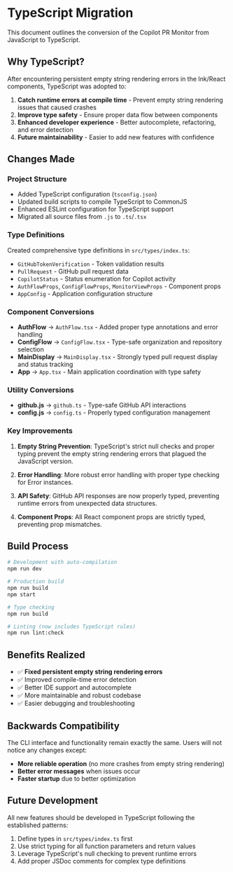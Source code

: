 # TypeScript Migration

This document outlines the conversion of the Copilot PR Monitor from JavaScript to TypeScript.

## Why TypeScript?

After encountering persistent empty string rendering errors in the Ink/React components, TypeScript was adopted to:

1. **Catch runtime errors at compile time** - Prevent empty string rendering issues that caused crashes
2. **Improve type safety** - Ensure proper data flow between components
3. **Enhanced developer experience** - Better autocomplete, refactoring, and error detection
4. **Future maintainability** - Easier to add new features with confidence

## Changes Made

### Project Structure
- Added TypeScript configuration (`tsconfig.json`)
- Updated build scripts to compile TypeScript to CommonJS
- Enhanced ESLint configuration for TypeScript support
- Migrated all source files from `.js` to `.ts`/`.tsx`

### Type Definitions
Created comprehensive type definitions in `src/types/index.ts`:
- `GitHubTokenVerification` - Token validation results
- `PullRequest` - GitHub pull request data
- `CopilotStatus` - Status enumeration for Copilot activity
- `AuthFlowProps`, `ConfigFlowProps`, `MonitorViewProps` - Component props
- `AppConfig` - Application configuration structure

### Component Conversions
- **AuthFlow** → `AuthFlow.tsx` - Added proper type annotations and error handling
- **ConfigFlow** → `ConfigFlow.tsx` - Type-safe organization and repository selection
- **MainDisplay** → `MainDisplay.tsx` - Strongly typed pull request display and status tracking
- **App** → `App.tsx` - Main application coordination with type safety

### Utility Conversions  
- **github.js** → `github.ts` - Type-safe GitHub API interactions
- **config.js** → `config.ts` - Properly typed configuration management

### Key Improvements

1. **Empty String Prevention**: TypeScript's strict null checks and proper typing prevent the empty string rendering errors that plagued the JavaScript version.

2. **Error Handling**: More robust error handling with proper type checking for Error instances.

3. **API Safety**: GitHub API responses are now properly typed, preventing runtime errors from unexpected data structures.

4. **Component Props**: All React component props are strictly typed, preventing prop mismatches.

## Build Process

```bash
# Development with auto-compilation
npm run dev

# Production build
npm run build
npm start

# Type checking
npm run build

# Linting (now includes TypeScript rules)
npm run lint:check
```

## Benefits Realized

- ✅ **Fixed persistent empty string rendering errors**
- ✅ Improved compile-time error detection
- ✅ Better IDE support and autocomplete
- ✅ More maintainable and robust codebase
- ✅ Easier debugging and troubleshooting

## Backwards Compatibility

The CLI interface and functionality remain exactly the same. Users will not notice any changes except:
- **More reliable operation** (no more crashes from empty string rendering)
- **Better error messages** when issues occur
- **Faster startup** due to better optimization

## Future Development

All new features should be developed in TypeScript following the established patterns:
1. Define types in `src/types/index.ts` first
2. Use strict typing for all function parameters and return values  
3. Leverage TypeScript's null checking to prevent runtime errors
4. Add proper JSDoc comments for complex type definitions